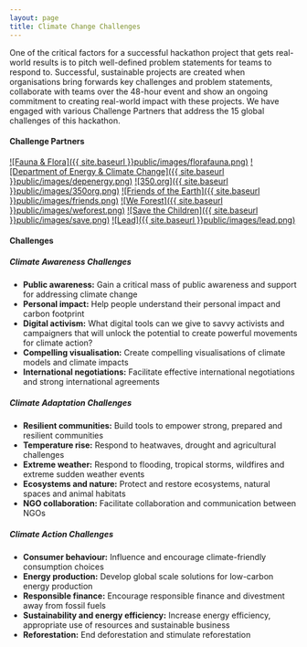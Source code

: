 ```yaml
---
layout: page
title: Climate Change Challenges
---
```

One of the critical factors for a successful hackathon project that gets real-world results is to pitch well-defined problem statements for teams to respond to. Successful, sustainable projects are created when organisations bring forwards key challenges and problem statements, collaborate with teams over the 48-hour event and show an ongoing commitment to creating real-world impact with these projects. We have engaged with various Challenge Partners that address the 15 global challenges of this hackathon.

#### Challenge Partners
[![Fauna & Flora]({{ site.baseurl }}public/images/florafauna.png)](http://www.fauna-flora.org/)
[![Department of Energy & Climate Change]({{ site.baseurl }}public/images/depenergy.png)](https://www.gov.uk/government/organisations/department-of-energy-climate-change)
[![350.org]({{ site.baseurl }}public/images/350org.png)](http://350.org/)
[![Friends of the Earth]({{ site.baseurl }}public/images/friends.png)](http://www.foe.co.uk/)
[![We Forest]({{ site.baseurl }}public/images/weforest.png)](http://www.weforest.org/)
[![Save the Children]({{ site.baseurl }}public/images/save.png)](http://www.savethechildren.org.uk/)
[![Lead]({{ site.baseurl }}public/images/lead.png)](http://www.lead.org/)

#### Challenges
##### Climate Awareness Challenges
* **Public awareness:** Gain a critical mass of public awareness and support for addressing climate change
* **Personal impact:** Help people understand their personal impact and carbon footprint
* **Digital activism:** What digital tools can we give to savvy activists and campaigners that will unlock the potential to create powerful movements for climate action?
* **Compelling visualisation:** Create compelling visualisations of climate models and climate impacts
* **International negotiations:** Facilitate effective international negotiations and strong international agreements

##### Climate Adaptation Challenges
* **Resilient communities:** Build tools to empower strong, prepared and resilient communities
* **Temperature rise:** Respond to heatwaves, drought and agricultural challenges
* **Extreme weather:** Respond to flooding, tropical storms, wildfires and extreme sudden weather events
* **Ecosystems and nature:** Protect and restore ecosystems, natural spaces and animal habitats
* **NGO collaboration:** Facilitate collaboration and communication between NGOs

##### Climate Action Challenges
* **Consumer behaviour:** Influence and encourage climate-friendly consumption choices
* **Energy production:** Develop global scale solutions for low-carbon energy production
* **Responsible finance:** Encourage responsible finance and divestment away from fossil fuels
* **Sustainability and energy efficiency:** Increase energy efficiency, appropriate use of resources and sustainable business
* **Reforestation:** End deforestation and stimulate reforestation
